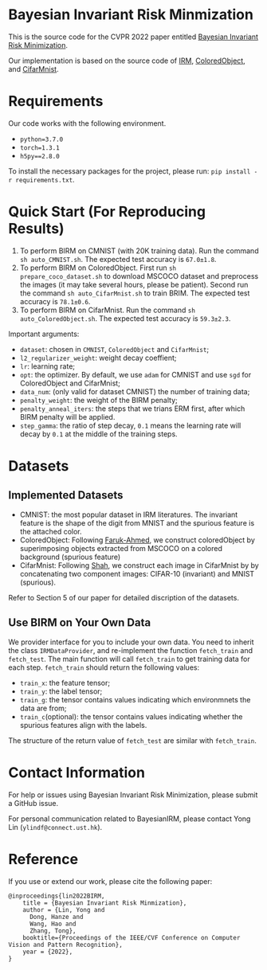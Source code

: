 # Bayesian Invariant Risk Minmization
This is the source code for the CVPR 2022 paper entitled [Bayesian Invariant Risk Minimization]().

Our implementation is based on the source code of [IRM](https://github.com/facebookresearch/InvariantRiskMinimization),  [ColoredObject](https://github.com/Faruk-Ahmed/predictive_group_invariance), and [CifarMnist](https://github.com/HKUST-MLResearch/IRMBed).

# Requirements 
Our code works with the following environment.
* `python=3.7.0`
* `torch=1.3.1`
* `h5py==2.8.0`

To install the necessary packages for the project, please run: `pip install -r requirements.txt`.

# Quick Start (For Reproducing Results)
1. To perform BIRM on CMNIST (with 20K training data). Run the command `sh auto_CMNIST.sh`. The expected test accuracy is `67.0±1.8`.
2. To perform BIRM on ColoredObject. First run `sh prepare_coco_dataset.sh` to download MSCOCO dataset and preprocess the images (it may take several hours, please be patient). Second run the command `sh auto_CifarMnist.sh` to train BRIM. The expected test accuracy is `78.1±0.6`.
3. To perform BIRM on CifarMnist. Run the command `sh auto_ColoredObject.sh`. The expected test accuracy is `59.3±2.3`.

Important arguments:
* `dataset`: chosen in `CMNIST`, `ColoredObject` and `CifarMnist`;
* `l2_regularizer_weight`: weight decay coeffient;
* `lr`: learning rate;
* `opt`: the optimizer. By default, we use `adam` for CMNIST and use `sgd` for ColoredObject and CifarMnist; 
* `data_num`: (only valid for dataset CMNIST) the number of training data;
* `penalty_weight`:  the weight of the BIRM penalty;
* `penalty_anneal_iters`: the steps that we trians ERM first, after which BIRM penalty will be applied.
* `step_gamma`: the ratio of step decay, `0.1` means the learning rate will decay by `0.1` at the middle of the training steps.
# Datasets
## Implemented Datasets
* CMNIST: the most popular dataset in IRM literatures. The invariant feature is the shape of the digit from MNIST and the spurious feature is the attached color.
* ColoredObject: Following [Faruk-Ahmed](https://github.com/Faruk-Ahmed/predictive_group_invariance), we construct coloredObject by superimposing objects extracted from MSCOCO on a colored background (spurious feature)
* CifarMnist: Following [Shah](https://arxiv.org/abs/2006.07710), we construct each image in CifarMnist by  by concatenating two component images: CIFAR-10 (invariant) and MNIST (spurious).

Refer to Section 5 of our paper for detailed discription of the datasets.

## Use BIRM on Your Own Data
We provider interface for you to include your own data. You need to inherit the 
 class `IRMDataProvider`, and re-implement the function `fetch_train` and `fetch_test`. The main function will call `fetch_train` to get training data for each step. `fetch_train` should return the following values:

* `train_x`: the feature tensor;
* `train_y`: the label tensor;
* `train_g`: the tensor contains values indicating which environmnets the data are from;
* `train_c`(optional): the tensor contains values indicating whether the spurious features align with the labels.

The structure of the return value of `fetch_test` are similar with `fetch_train`.
# Contact Information

For help or issues using Bayesian Invariant Risk Minimization, please submit a GitHub issue.

For personal communication related to BayesianIRM, please contact Yong Lin (`ylindf@connect.ust.hk`).

# Reference 
If you use or extend our work, please cite the following paper:
```
@inproceedings{lin2022BIRM,
    title = {Bayesian Invariant Risk Minmization},
    author = {Lin, Yong and
      Dong, Hanze and
      Wang, Hao and
      Zhang, Tong},
    booktitle={Proceedings of the IEEE/CVF Conference on Computer Vision and Pattern Recognition},
    year = {2022},
}
```




